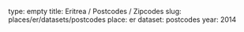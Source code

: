 type: empty
title: Eritrea / Postcodes / Zipcodes
slug: places/er/datasets/postcodes
place: er
dataset: postcodes
year: 2014
